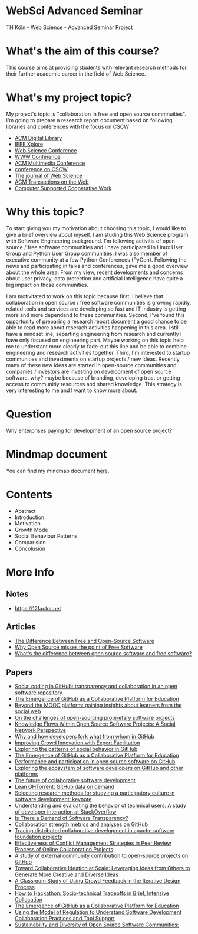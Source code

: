 # WebSci Advanced Seminar
TH Köln - Web Science - Advanced Seminar Project

# What's the aim of this course?
This course aims at providing students with relevant research methods for their further academic career in the field of Web Science. 

# What's my project topic?
My project's topic is "collaboration in free and open source commnuities". I'm going to prepare a research report document based on following libraries and conferences with the focus on CSCW
* [ACM Digital Library](http://dl.acm.org/)
* [IEEE Xplore](http://ieeexplore.ieee.org/Xplore/accessinfo.jsp)
* [Web Science Conference](https://dl.acm.org/event.cfm?id=RE621)
* [WWW Conference](https://dl.acm.org/event.cfm?id=RE334)
* [ACM Multimedia Conference](https://dl.acm.org/event.cfm?id=RE179)
* [conference on CSCW](https://dl.acm.org/event.cfm?id=RE169)
* [The journal of Web Science](http://www.webscience-journal.net/)
* [ACM Transactions on the Web](https://tweb.acm.org/)
* [Computer Supported Cooperative Work](https://link.springer.com/journal/10606)

# Why this topic?
To start giving you my motivation about choosing this topic, I would like to give a brief overview about myself. I am studing this Web Science program with Software Engineering background. I'm following activitis of open source / free software communities and I have participated in Linux User Group and Python User Group communities. I was also member of executive community at a few Python Conferences (PyCon). Following the news and participating in talks and conferences, gave me a good overview about the whole area. From my view, recent developments and concerns about user privacy, data protection and artificial intelligence have quite a big impact on those communities.

I am motivitated to work on this topic because first, I believe that collaboration in open source / free software communities is growing rapidly, related tools and services are developing so fast and IT industry is getting more and more dependand to these communities. Second, I've found this opportunity of preparing a research report document a good chance to be able to read more about reserach activities happening in this area. I still have a mindset line, separting engineering from research and currently I have only focused on engineering part. Maybe working on this topic help me to understant more clearly to fade-out this line and be able to combine engineering and research activities together. Third, I'm interested to startup communities and investments on startup projects / new ideas. Recently many of these new ideas are started in open-source communities and companies / investors are investing on development of open source software. why? maybe because of branding, developing trust or getting access to communitiy resources and shared knowledge. This strategy is very interesting to me and I want to know more about. 

# Question
Why enterprises paying for development of an open source project?

# Mindmap document
You can find my mindmap document [here](https://github.com/payamohajeri/WebSci-Advanced-Seminar/blob/master/Mindmap.jpg).

# Contents
- Abstract
- Introduction
- Motivation
- Growth Mode
- Social Behaviour Patterns
- Comparision
- Concolusion

# More Info
## Notes
* https://12factor.net

## Articles
* [ The Difference Between Free and Open-Source Software](https://www.digitalocean.com/community/tutorials/Free-vs-Open-Source-Software)
* [Why Open Source misses the point of Free Software](https://www.gnu.org/philosophy/open-source-misses-the-point.en.html)
* [What's the difference between open source software and free software?](https://opensource.com/article/17/11/open-source-or-free-software)

## Papers
* [Social coding in GitHub: transparency and collaboration in an open software repository](https://dl.acm.org/citation.cfm?id=2145396)
* [The Emergence of GitHub as a Collaborative Platform for Education](https://dl.acm.org/citation.cfm?id=2675284)
* [Beyond the MOOC platform: gaining insights about learners from the social web](https://dl.acm.org/citation.cfm?id=2908145)
* [On the challenges of open-sourcing proprietary software projects](https://link.springer.com/article/10.1007/s10664-018-9609-6)
* [Knowledge Flows Within Open Source Software Projects: A Social Network Perspective](https://link.springer.com/chapter/10.1007/978-981-10-1627-1_19)
* [Why and how developers fork what from whom in GitHub](https://link.springer.com/article/10.1007/s10664-016-9436-6)
* [Improving Crowd Innovation with Expert Facilitation](https://dl.acm.org/citation.cfm?id=2820023)
* [Exploring the patterns of social behavior in GitHub](https://dl.acm.org/citation.cfm?id=2666571)
* [The Emergence of GitHub as a Collaborative Platform for Education](https://dl.acm.org/citation.cfm?id=2675284)
* [Performance and participation in open source software on GitHub](https://dl.acm.org/citation.cfm?id=2468382)
* [Exploring the ecosystem of software developers on GitHub and other platforms](https://dl.acm.org/citation.cfm?id=2556483)
* [The future of collaborative software development](https://dl.acm.org/citation.cfm?id=2141522)
* [Lean GHTorrent: GitHub data on demand](https://dl.acm.org/citation.cfm?id=2597126)
* [Selecting research methods for studying a participatory culture in software development: keynote](https://dl.acm.org/citation.cfm?id=2747957)
* [Understanding and evaluating the behavior of technical users. A study of developer interaction at StackOverflow](https://dl.acm.org/citation.cfm?id=3057621)
* [Is There a Demand of Software Transparency?](https://dl.acm.org/citation.cfm?id=3131155)
* [Collaboration strength metrics and analyses on GitHub](https://dl.acm.org/citation.cfm?id=3106480)
* [Tracing distributed collaborative development in apache software foundation projects](https://dl.acm.org/citation.cfm?id=3128831)
* [Effectiveness of Conflict Management Strategies in Peer Review Process of Online Collaboration Projects](https://dl.acm.org/citation.cfm?id=2819950)
* [A study of external community contribution to open-source projects on GitHub](https://dl.acm.org/citation.cfm?id=2597113)
* [Toward Collaborative Ideation at Scale: Leveraging Ideas from Others to Generate More Creative and Diverse Ideas](https://dl.acm.org/citation.cfm?id=2675239)
* [A Classroom Study of Using Crowd Feedback in the Iterative Design Process](https://dl.acm.org/citation.cfm?id=2675140)
* [How to Hackathon: Socio-technical Tradeoffs in Brief, Intensive Collocation](https://dl.acm.org/citation.cfm?id=2819946)
* [The Emergence of GitHub as a Collaborative Platform for Education](https://dl.acm.org/citation.cfm?id=2675284)
* [Using the Model of Regulation to Understand Software Development Collaboration Practices and Tool Support](https://dl.acm.org/citation.cfm?id=2998360)
* [Sustainability and Diversity of Open Source Software Communities:](https://www.researchgate.net/profile/Luigi_Lavazza/publication/320402853_ICSEA_2017_The_Twelfth_International_Conference_on_Software_Engineering_Advances/links/59e2311e458515393d57ecca/ICSEA-2017-The-Twelfth-International-Conference-on-Software-Engineering-Advances.pdf#page=60)

